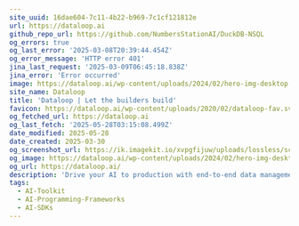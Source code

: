 ```yaml
---
site_uuid: 16dae604-7c11-4b22-b969-7c1cf121812e
url: https://dataloop.ai
github_repo_url: https://github.com/NumbersStationAI/DuckDB-NSQL
og_errors: true
og_last_error: '2025-03-08T20:39:44.454Z'
og_error_message: 'HTTP error 401'
jina_last_request: '2025-03-09T06:45:18.838Z'
jina_error: 'Error occurred'
image: https://dataloop.ai/wp-content/uploads/2024/02/hero-img-desktop.webp
site_name: Dataloop
title: 'Dataloop | Let the builders build'
favicon: https://dataloop.ai/wp-content/uploads/2020/02/dataloop-fav.svg
og_fetched_url: https://dataloop.ai
og_last_fetch: '2025-05-28T03:15:08.499Z'
date_modified: 2025-05-28
date_created: 2025-03-30
og_screenshot_url: https://ik.imagekit.io/xvpgfijuw/uploads/lossless/screenshots/20250528_Dataloop_og_screenshot.jpeg
og_image: https://dataloop.ai/wp-content/uploads/2024/02/hero-img-desktop.webp
og_url: https://dataloop.ai/
description: 'Drive your AI to production with end-to-end data management, automation pipelines and quality-first data labeling platform. Learn how.'
tags:
  - AI-Toolkit
  - AI-Programming-Frameworks
  - AI-SDKs
---
```


